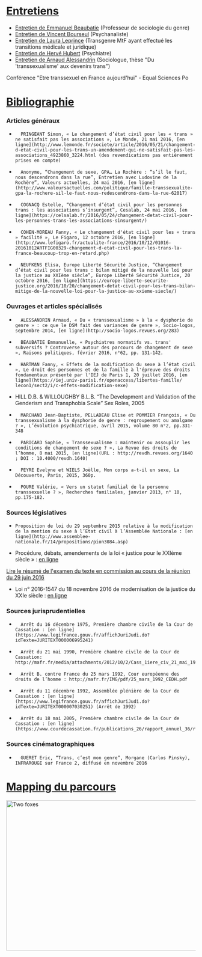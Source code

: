 

# <u>Entretiens</u>

* [Entretien de Emmanuel Beaubatie](https://controverses.github.io/transidentite/entretien_beaubatie.html) (Professeur de sociologie du genre)
* [Entretien de Vincent Bourseul](https://controverses.github.io/transidentite/vincent_bourseul.html) (Psychanaliste) 
* [Entretien de Laura Leprince](https://controverses.github.io/transidentite/Laura_Leprince.html) (Transgenre MtF ayant effectué les transitions médicale et juridique)
* [Entretien de Hervé Hubert](https://controverses.github.io/transidentite/herve_hubert.html) (Psychiatre) 
* [Entretien de Arnaud Alessandrin](https://controverses.github.io/transidentite/arnaud_alessandrin1.html) (Sociologue, thèse "Du 'transsexualisme' aux devenirs trans")

Conférence "Etre transsexuel en France aujourd'hui" - Equal Sciences Po


# <u>Bibliographie</u>


### Articles généraux
 
-   	PRINGEANT Simon, « Le changement d’état civil pour les « trans » ne satisfait pas les associations », Le Monde, 21 mai 2016, [en ligne](http://www.lemonde.fr/societe/article/2016/05/21/changement-d-etat-civil-pour-les-trans-un-amendement-qui-ne-satisfait-pas-les-associations_4923860_3224.html (des revendications pas entièrement prises en compte)
 
-   	Anonyme, “Changement de sexe, GPA… La Rochère : “s’il le faut, nous descendrons dans la rue”, Entretien avec Ludovine de la Rochère”, Valeurs actuelles, 24 mai 2016, [en ligne](http://www.valeursactuelles.com/politique/famille-transsexualite-gpa-la-rochere-sil-le-faut-nous-redescendrons-dans-la-rue-62017)
 
-   	COGNACQ Estelle, “Changement d’état civil pour les personnes trans : les associations s’insurgent”, Cesalab, 24 mai 2016, [en ligne](https://celsalab.fr/2016/05/24/changement-detat-civil-pour-les-personnes-trans-les-associations-sinsurgent/)
 
-   	COHEN-MOREAU Fanny, « Le changement d'état civil pour les « trans » facilité », Le Figaro, 12 octobre 2016, [en ligne](http://www.lefigaro.fr/actualite-france/2016/10/12/01016-20161012ARTFIG00329-changement-d-etat-civil-pour-les-trans-la-france-beaucoup-trop-en-retard.php)
 
-   	NEUFKENS Elisa, Europe Liberté Sécurité Justice, “Changement d’état civil pour les trans : bilan mitigé de la nouvelle loi pour la justice au XXIème siècle”, Europe Liberté Sécurité Justice, 20 octobre 2016, [en ligne](https://europe-liberte-securite-justice.org/2016/10/20/changement-detat-civil-pour-les-trans-bilan-mitige-de-la-nouvelle-loi-pour-la-justice-au-xxieme-siecle/)
 
### Ouvrages et articles spécialisés
 
-   	ALESSANDRIN Arnaud, « Du « transsexualisme » à la « dysphorie de genre » : ce que le DSM fait des variances de genre », Socio-logos, septembre 2014, [en ligne](http://socio-logos.revues.org/283)                      	
 
-   	BEAUBATIE Emmanuelle, « Psychiatres normatifs vs. trans' subversifs ? Controverse autour des parcours de changement de sexe », Raisons politiques, février 2016, n°62, pp. 131-142.
 
-   	HARTMAN Fanny, « Effets de la modification du sexe à l’état civil », Le droit des personnes et de la famille à l'épreuve des droits fondamentaux présenté par l'IEJ de Paris 1, 20 juillet 2016, [en ligne](https:/​/​iej.univ-paris1.fr/​openaccess/​libertes-famille/​lecon1/​sect2/​i/​c-effets-modification-sexe)
 
-   HILL D.B. & WILLOUGHBY B.L.B. “The Development and Validation of the Genderism and Transphobia Scale” Sex Roles, 2005
 
-   	MARCHAND Jean-Baptiste, PELLADEAU Elise et POMMIER François, « Du transsexualisme à la dysphorie de genre : regroupement ou amalgame ? », L’évolution psychiatrique, avril 2015, volume 80 n°2, pp.331-348
 
-   	PARICARD Sophie, « Transsexualisme : maintenir ou assouplir les conditions de changement de sexe ? », La Revue des droits de l’homme, 8 mai 2015, [en ligne](URL : http://revdh.revues.org/1640 ; DOI : 10.4000/revdh.1640)
 
-   	PEYRE Evelyne et WIELS Joëlle, Mon corps a-t-il un sexe, La Découverte, Paris, 2015, 360p.
 
-   	POURE Valérie, « Vers un statut familial de la personne transsexuelle ? », Recherches familiales, janvier 2013, n° 10, pp.175-182.
 
### Sources législatives
 
-     Proposition de loi du 29 septembre 2015 relative à la modification de la mention du sexe à l’Etat civil à l’Assemblée Nationale : [en ligne](http://www.assemblee-nationale.fr/14/propositions/pion3084.asp)
 
- Procédure, débats, amendements de la loi « justice pour le XXIème siècle » : [en ligne](https://www.legifrance.gouv.fr/affichLoiPubliee.do?idDocument=JORFDOLE000030962821&type=general&legislature=14)

[Lire le résumé de l'examen du texte en commission au cours de la réunion du 29 juin 2016](https://controverses.github.io/transidentite/resume.html)
 
-  Loi n° 2016-1547 du 18 novembre 2016 de modernisation de la justice du XXIe siècle : [en ligne](https://www.legifrance.gouv.fr/eli/loi/2016/11/18/JUSX1515639L/jo)
 
### Sources jurisprudentielles
 
-   	Arrêt du 16 décembre 1975, Première chambre civile de la Cour de Cassation : [en ligne](https://www.legifrance.gouv.fr/affichJuriJudi.do?idTexte=JURITEXT000006995241)
 
-   	Arrêt du 21 mai 1990, Première chambre civile de la Cour de Cassation: http://mafr.fr/media/attachments/2012/10/2/Cass_1iere_civ_21_mai_1990_transsexualisme.pdf
 
-   	Arrêt B. contre France du 25 mars 1992, Cour européenne des droits de l’homme : http://mafr.fr/IMG/pdf/25_mars_1992_CEDH.pdf
 
-   	Arrêt du 11 décembre 1992, Assemblée plénière de la Cour de Cassation : [en ligne](https://www.legifrance.gouv.fr/affichJuriJudi.do?idTexte=JURITEXT000007030251) (Arrêt de 1992)
 
-   	Arrêt du 18 mai 2005, Première chambre civile de la Cour de Cassation : [en ligne](https://www.courdecassation.fr/publications_26/rapport_annuel_36/rapport_2009_3408/etude_personnes_3411/chambre_civile_3417/convention_new_3423/18_mai_15307.html)
 
### Sources cinématographiques
 
-       GUERET Eric, “Trans, c’est mon genre”, Morgane (Carlos Pinsky), INFRAROUGE sur France 2, diffusé en novembre 2016
 
 
# <u>Mapping du parcours</u>

<img  src = "https://controverses.github.io/transidentite/mapfinal.png"  width = "700"  height = "400"  alt = "Two foxes" >

